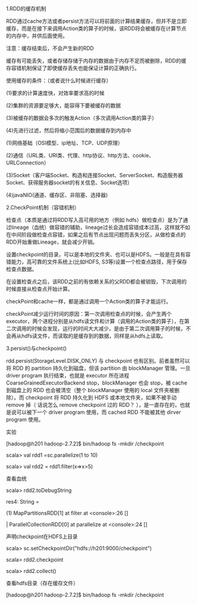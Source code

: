 1.RDD的缓存机制

RDD通过cache方法或者persist方法可以将前面的计算结果缓存，但并不是立即缓存，而是在接下来调用Action类的算子的时候，该RDD将会被缓存在计算节点的内存中，并供后面使用。

注意：缓存结束后，不会产生新的RDD

缓存有可能丢失，或者存储存储于内存的数据由于内存不足而被删除，RDD的缓存容错机制保证了即使缓存丢失也能保证计算的正确执行。

使用缓存的条件：（或者说什么时候进行缓存）

(1)要求的计算速度快，对效率要求高的时候

(2)集群的资源要足够大，能容得下要被缓存的数据

(3)被缓存的数据会多次的触发Action（多次调用Action类的算子）

(4)先进行过滤，然后将缩小范围后的数据缓存到内存中

(1)网络基础（OSI模型、ip地址、TCP、UDP原理）

(2)通信（URL类、URI类、代理、http协议、http方法、cookie、URLConnection）

(3)Socket（客户端Socket、构造和连接Socket、ServerSocket、构造服务器Socket、获得服务器socket的有关信息、Socket选项）

(4)javaNIO(通道、缓存区、非阻塞、选择器)

2.CheckPoint机制（容错机制）

检查点（本质是通过将RDD写入高可用的地方（例如
hdfs）做检查点）是为了通过lineage（血统）做容错的辅助，lineage过长会造成容错成本过高，这样就不如在中间阶段做检查点容错，如果之后有节点出现问题而丢失分区，从做检查点的RDD开始重做Lineage，就会减少开销。

设置checkpoint的目录，可以是本地的文件夹、也可以是HDFS。一般是在具有容错能力，高可靠的文件系统上(比如HDFS,
S3等)设置一个检查点路径，用于保存检查点数据。

在设置检查点之后，该RDD之前的有依赖关系的父RDD都会被销毁，下次调用的时候直接从检查点开始计算。

checkPoint和cache一样，都是通过调用一个Action类的算子才能运行。

checkPoint减少运行时间的原因：第一次调用检查点的时候，会产生两个executor，两个进程分别是从hdfs读文件和计算（调用的Action类的算子），在第二次调用的时候会发现，运行的时间大大减少，是由于第二次调用算子的时候，不会再从hdfs读文件，而读取的是缓存到的数据，同样是从hdfs上读取。

3.persist()与checkpoint()

rdd.persist(StorageLevel.DISK\_ONLY) 与 checkpoint
也有区别。前者虽然可以将 RDD 的 partition 持久化到磁盘，但该 partition
由 blockManager 管理。一旦 driver program 执行结束，也就是 executor
所在进程 CoarseGrainedExecutorBackend stop，blockManager 也会 stop，被
cache 到磁盘上的 RDD 也会被清空（整个 blockManager 使用的 local
文件夹被删除）。而 checkpoint 将 RDD 持久化到 HDFS
或本地文件夹，如果不被手动 remove 掉（ 话说怎么 remove checkpoint 过的
RDD？ ），是一直存在的，也就是说可以被下一个 driver program 使用，而
cached RDD 不能被其他 dirver program 使用。

实验

\[hadoop@h201 hadoop-2.7.2\]\$ bin/hadoop fs -mkdir /checkpoint

scala&gt; val rdd1 =sc.parallelize(1 to 10)

scala&gt; val rdd2 = rdd1.filter(x=&gt;x&gt;5)

查看血统

scala&gt; rdd2.toDebugString

res4: String =

\(1) MapPartitionsRDD\[1\] at filter at &lt;console&gt;:26 \[\]

| ParallelCollectionRDD\[0\] at parallelize at &lt;console&gt;:24 \[\]

声明checkpoint在HDFS上目录

scala&gt; sc.setCheckpointDir("hdfs://h201:9000/checkpoint")

scala&gt; rdd2.checkpoint

scala&gt; rdd2.collect()

查看hdfs目录（存在缓存文件）

\[hadoop@h201 hadoop-2.7.2\]\$ bin/hadoop fs -mkdir /checkpoint
